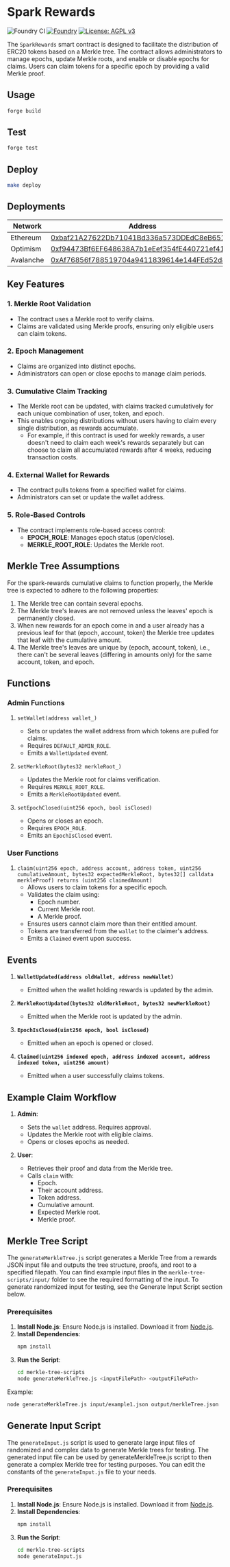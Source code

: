 # Spark Rewards

![Foundry CI](https://github.com/marsfoundation/spark-alm-controller/actions/workflows/ci.yml/badge.svg)
[![Foundry][foundry-badge]][foundry]
[![License: AGPL v3](https://img.shields.io/badge/License-AGPL%20v3-blue.svg)](https://github.com/marsfoundation/spark-alm-controller/blob/master/LICENSE)

[foundry]: https://getfoundry.sh/
[foundry-badge]: https://img.shields.io/badge/Built%20with-Foundry-FFDB1C.svg

The `SparkRewards` smart contract is designed to facilitate the distribution of ERC20 tokens based on a Merkle tree. The contract allows administrators to manage epochs, update Merkle roots, and enable or disable epochs for claims. Users can claim tokens for a specific epoch by providing a valid Merkle proof.

## Usage

```bash
forge build
```

## Test

```bash
forge test
```

## Deploy

```bash
make deploy
```

## Deployments

| Network  | Address                                                                                                                    |
| -------- | ---------------------------------------------------------------------------------------------------------------------------|
| Ethereum | [0xbaf21A27622Db71041Bd336a573DDEdC8eB65122](https://etherscan.io/address/0xbaf21A27622Db71041Bd336a573DDEdC8eB65122#code) |
| Optimism | [0xf94473Bf6EF648638A7b1eEef354fE440721ef41](https://optimistic.etherscan.io/address/0xf94473Bf6EF648638A7b1eEef354fE440721ef41#code) |
| Avalanche | [0xAf76856f788519704a9411839614e144FEd52d8a](https://snowtrace.io/address/0xAf76856f788519704a9411839614e144FEd52d8a/) |

## Key Features

### 1. **Merkle Root Validation**
   - The contract uses a Merkle root to verify claims.
   - Claims are validated using Merkle proofs, ensuring only eligible users can claim tokens.

### 2. **Epoch Management**
   - Claims are organized into distinct epochs.
   - Administrators can open or close epochs to manage claim periods.

### 3. **Cumulative Claim Tracking**
   - The Merkle root can be updated, with claims tracked cumulatively for each unique combination of user, token, and epoch.
   - This enables ongoing distributions without users having to claim every single distribution, as rewards accumulate.
      - For example, if this contract is used for weekly rewards, a user doesn't need to claim each week's rewards separately but can choose to claim all accumulated rewards after 4 weeks, reducing transaction costs.

### 4. **External Wallet for Rewards**
   - The contract pulls tokens from a specified wallet for claims.
   - Administrators can set or update the wallet address.

### 5. **Role-Based Controls**
   - The contract implements role-based access control:
     - **EPOCH_ROLE**: Manages epoch status (open/close).
     - **MERKLE_ROOT_ROLE**: Updates the Merkle root.

## Merkle Tree Assumptions
For the spark-rewards cumulative claims to function properly, the Merkle tree is expected to adhere to the following properties:

1. The Merkle tree can contain several epochs.
2. The Merkle tree's leaves are not removed unless the leaves' epoch is permanently closed.
3. When new rewards for an epoch come in and a user already has a previous leaf for that (epoch, account, token) the Merkle tree updates that leaf with the cumulative amount.
4. The Merkle tree's leaves are unique by (epoch, account, token), i.e., there can't be several leaves (differing in amounts only) for the same account, token, and epoch.

## Functions

### **Admin Functions**
1. `setWallet(address wallet_)`
   - Sets or updates the wallet address from which tokens are pulled for claims.
   - Requires `DEFAULT_ADMIN_ROLE`.
   - Emits a `WalletUpdated` event.

2. `setMerkleRoot(bytes32 merkleRoot_)`
   - Updates the Merkle root for claims verification.
   - Requires `MERKLE_ROOT_ROLE`.
   - Emits a `MerkleRootUpdated` event.

3. `setEpochClosed(uint256 epoch, bool isClosed)`
   - Opens or closes an epoch.
   - Requires `EPOCH_ROLE`.
   - Emits an `EpochIsClosed` event.

### **User Functions**
1. `claim(uint256 epoch, address account, address token, uint256 cumulativeAmount, bytes32 expectedMerkleRoot, bytes32[] calldata merkleProof) returns (uint256 claimedAmount)`
   - Allows users to claim tokens for a specific epoch.
   - Validates the claim using:
     - Epoch number.
     - Current Merkle root.
     - A Merkle proof.
   - Ensures users cannot claim more than their entitled amount.
   - Tokens are transferred from the `wallet` to the claimer's address.
   - Emits a `Claimed` event upon success.

## Events

1. **`WalletUpdated(address oldWallet, address newWallet)`**
   - Emitted when the wallet holding rewards is updated by the admin.

2. **`MerkleRootUpdated(bytes32 oldMerkleRoot, bytes32 newMerkleRoot)`**
   - Emitted when the Merkle root is updated by the admin.

3. **`EpochIsClosed(uint256 epoch, bool isClosed)`**
   - Emitted when an epoch is opened or closed.

4. **`Claimed(uint256 indexed epoch, address indexed account, address indexed token, uint256 amount)`**
   - Emitted when a user successfully claims tokens.

## Example Claim Workflow

1. **Admin**:
   - Sets the `wallet` address. Requires approval.
   - Updates the Merkle root with eligible claims.
   - Opens or closes epochs as needed.

2. **User**:
   - Retrieves their proof and data from the Merkle tree.
   - Calls `claim` with:
     - Epoch.
     - Their account address.
     - Token address.
     - Cumulative amount.
     - Expected Merkle root.
     - Merkle proof.


## Merkle Tree Script

The `generateMerkleTree.js` script generates a Merkle Tree from a rewards JSON input file and outputs the tree structure, proofs, and root to a specified filepath. You can find example input files in the `merkle-tree-scripts/input/` folder to see the required formatting of the input. To generate randomized input for testing, see the Generate Input Script section below.

### Prerequisites

1. **Install Node.js**: Ensure Node.js is installed. Download it from [Node.js](https://nodejs.org/).
2. **Install Dependencies**:
   ```bash
   npm install
    ```
3. **Run the Script**:
   ```bash
   cd merkle-tree-scripts
   node generateMerkleTree.js <inputFilePath> <outputFilePath>
   ```
Example:
   ```bash
   node generateMerkleTree.js input/example1.json output/merkleTree.json
   ```

## Generate Input Script

The `generateInput.js` script is used to generate large input files of randomized and complex data to generate Merkle trees for testing. The generated input file can be used by generateMerkleTree.js script to then generate a complex Merkle tree for testing purposes. You can edit the constants of the `generateInput.js` file to your needs.

### Prerequisites

1. **Install Node.js**: Ensure Node.js is installed. Download it from [Node.js](https://nodejs.org/).
2. **Install Dependencies**:
   ```bash
   npm install
    ```
3. **Run the Script**:
   ```bash
   cd merkle-tree-scripts
   node generateInput.js
   ```
